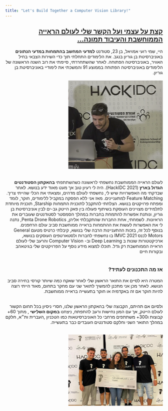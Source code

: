 ```yaml
---
title: "Let's Build Together a Computer Vision Library!"
---
```

<div dir="rtl">
<h2><b><u> קצת על עצמי ועל הקשר שלי לעולם הראייה הממוחשבת והעיבוד תמונה... </u></b></h2>
היי, שמי רועי אמויאל, בן 23, סטודנט <b>למדעי המחשב בהתמחות במדעי הנתונים</b> באוניברסיטת בן גוריון בנגב. את הלימודים התחלתי תוך כדי השירות הצבאי בחיל האוויר, באוניברסיטה הפתוחה. לאחר שהשתחררתי, סיימתי את רוב השנה הראשונה של הלימודים באוניברסיטה הפתוחה בממוצע 91 והמשכתי את לימודיי באוניברסיטת בן גוריון.
<br><br>

<img src='images/royhackathon.png' alt='missing' style= "width: 60%; height: 30%;"/>
<br><br>

לעולם הראייה הממוחשבת נחשפתי לראשונה כשהשתתפתי 
<b>בהאקתון הסטודנטים הגדול בארץ</b> 
(HackIDC 2021).
היה לי רעיון טוב אך מעט מאוד ידע בנושא. לאחר שבדקתי מה האפשרויות שיש לי, נחשפתי לעולם מדהים, ומצאתי את הכלי שהייתי צריך. 
Feature Matching למתעניינים.
מאז אני ללא הפסקה במקביל ללימודים, חוקר, לומד ומפתח פרויקטים בנושא.
הצלחתי להתקבל לתוכנית התמחות
Starship,
תוכנית מיוחדת לתלמידים מצויינים העוסקת בשיתוף פעולה בין פאק הייטק גב-ים לבין אוניברסיטת בן גוריון,
ונותנת אפשרות להתמחת בחברות במהלך הסמסטר לסטודנטים שעוברים את הראיונות.
לשמחתי, אחת החברות שהתקבלתי אליהן, 
Penta Drone Robotics, 
נתנה לי את האפשרות לעשות את ההתמחות בראייה ממוחשבת סביב עולם הרחפנים.
<br>
בנוסף לכל זה, בזכות ההתעניינות הרבה שלי בנושא, קיבלתי כרטיס מטעם 
General Motors
לכנס 
IMVC 2021 
בו נחשפתי לחברות ולסטארטפים העוסקים בנושא, ארכיקטטורות שונות ב
Deep Learning 
וב-
Computer Vision 
והרעב שלי לעולם הראייה הממוחשבת רק גדל. 
תוכלו למצוא מידע נוסף על הפרויקטים שלי בגיטאהב ובקורות חיים
<br><br>
<h3><b> אז מה התכנונים לעתיד? </b></h3>
המטרה היא לסיים את התואר הראשון שלי לאחר שאקח כמה שיותר קורסי בחירה סביב הנושא. לאחר מכן 
אני מתכנן להמשיך לתואר שני עם מחקר בתחום, מאוד הייתי רוצה להיות חוקר אם זה באקדמיה או חוקר בתעשייה בראייה ממוחשבת.
 <br>
<br>

ולסיום אם תהיתם, הקבוצה שלי בהאקתון הראשון שלנו, חסרי ניסיון בכל תחום הקשור לעולם הייטק, אך עם המון נחישות ורעב להתפתח, ניצחנו
 <b>במקום השלישי</b>
 , 
 מתוך 60+ קבוצות ו300+ משתתפים מרחבי כל האוניברסיטאות כמו הטכניון ,העברית ות״א, חלקם במהלך התואר השני וחלקם סטודנטים העובדים כבר בתעשייה.
<br><br>

<img src='images/hackathonteam.jpeg' alt='missing' style= "width: 60%; height: auto;"/>
</div>